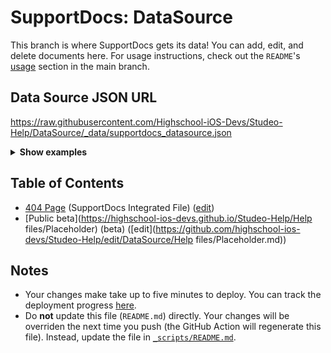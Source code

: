 # SupportDocs: DataSource
This branch is where SupportDocs gets its data! You can add, edit, and delete documents here. For usage instructions, check out the `README`'s [usage](https://github.com/aheze/SupportDocs#using-the-github-repo) section in the main branch.

## Data Source JSON URL
<a href="https://raw.githubusercontent.com/Highschool-iOS-Devs/Studeo-Help/DataSource/_data/supportdocs_datasource.json">https://raw.githubusercontent.com/Highschool-iOS-Devs/Studeo-Help/DataSource/_data/supportdocs_datasource.json</a>

<details>
<summary><strong>Show examples</strong></summary>

<hr>

### SwiftUI
```swift
struct SwiftUIExampleView_MinimalCode: View {
    let dataSource = URL(string: "https://raw.githubusercontent.com/Highschool-iOS-Devs/Studeo-Help/DataSource/_data/supportdocs_datasource.json")!
    @State var supportDocsPresented = false
    
    var body: some View {
        Button("Present SupportDocs from SwiftUI!") { supportDocsPresented = true }
        .sheet(isPresented: $supportDocsPresented, content: {
            SupportDocsView(dataSource: dataSource, isPresented: $supportDocsPresented)
        })
    }
}
```

### UIKit
```swift
class UIKitExampleController_MinimalCode: UIViewController {
    /**
    Connect this inside the storyboard.
    
    This is just for demo purposes, so it's not connected yet.
    */
    @IBAction func presentButtonPressed(_ sender: Any) {
        let dataSource = URL(string: "https://raw.githubusercontent.com/Highschool-iOS-Devs/Studeo-Help/DataSource/_data/supportdocs_datasource.json")!
    
        let supportDocsViewController = SupportDocsViewController(dataSource: dataSource)
        self.present(supportDocsViewController, animated: true, completion: nil)
    }
}
```

<hr>

</details>

## Table of Contents
- [404 Page](https://highschool-ios-devs.github.io/Studeo-Help/404) (SupportDocs Integrated File) ([edit](https://github.com/highschool-ios-devs/Studeo-Help/edit/DataSource/Studeo-Help/404.md))
- [Public beta](https://highschool-ios-devs.github.io/Studeo-Help/Help files/Placeholder) (beta) ([edit](https://github.com/highschool-ios-devs/Studeo-Help/edit/DataSource/Help files/Placeholder.md))


## Notes
- Your changes make take up to five minutes to deploy. You can track the deployment progress [here](https://github.com/highschool-ios-devs/Studeo-Help/deployments/activity_log?environment=github-pages).
- Do **not** update this file (`README.md`) directly. Your changes will be overriden the next time you push (the GitHub Action will regenerate this file). Instead, update the file in [`_scripts/README.md`](https://github.com/highschool-ios-devs/Studeo-Help/edit/DataSource/_scripts/README.md). 